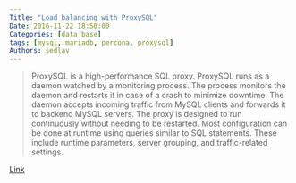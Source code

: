 ```yaml
---
Title: "Load balancing with ProxySQL"
Date: 2016-11-22 18:50:00
Categories: [data base]
tags: [mysql, mariadb, percona, proxysql]
Authors: sedlav
---
```


> ProxySQL is a high-performance SQL proxy. ProxySQL runs as a daemon watched by a monitoring process. The process monitors the daemon and restarts it in case of a crash to minimize downtime. The daemon accepts incoming traffic from MySQL clients and forwards it to backend MySQL servers. The proxy is designed to run continuously without needing to be restarted. Most configuration can be done at runtime using queries similar to SQL statements. These include runtime parameters, server grouping, and traffic-related settings.

[Link](https://www.percona.com/doc/percona-xtradb-cluster/LATEST/howtos/proxysql.html)
